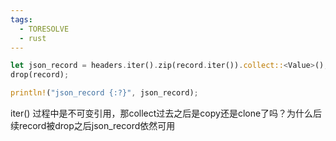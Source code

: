 ```yaml
---
tags:
  - TORESOLVE
  - rust
---
```


```rust
let json_record = headers.iter().zip(record.iter()).collect::<Value>();
drop(record);

println!("json_record {:?}", json_record);
```
iter() 过程中是不可变引用，那collect过去之后是copy还是clone了吗？为什么后续record被drop之后json_record依然可用